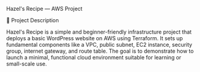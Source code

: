 Hazel's Recipe — AWS Project

📘 Project Description

Hazel's Recipe is a simple and beginner-friendly infrastructure project that deploys a basic WordPress website on AWS using Terraform. It sets up fundamental components like a VPC, public subnet, EC2 instance, security group, internet gateway, and route table. The goal is to demonstrate how to launch a minimal, functional cloud environment suitable for learning or small-scale use.
